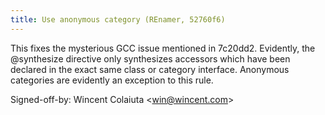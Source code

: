 ```yaml
---
title: Use anonymous category (REnamer, 52760f6)
---
```


This fixes the mysterious GCC issue mentioned in 7c20dd2. Evidently, the @synthesize directive only synthesizes accessors which have been declared in the exact same class or category interface. Anonymous categories are evidently an exception to this rule.

Signed-off-by: Wincent Colaiuta &lt;win@wincent.com&gt;
